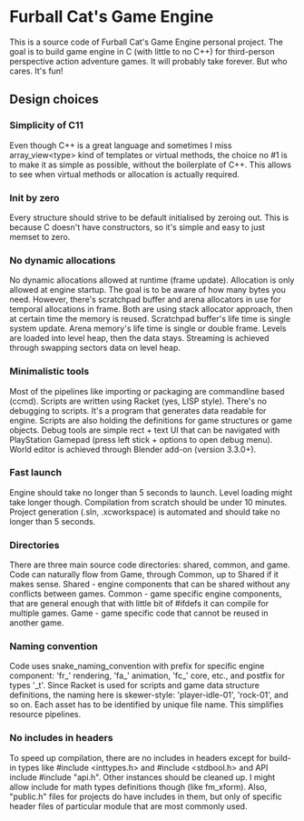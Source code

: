 # Furball Cat's Game Engine
This is a source code of Furball Cat's Game Engine personal project.
The goal is to build game engine in C (with little to no C++) for third-person perspective action adventure games.
It will probably take forever. But who cares. It's fun!

## Design choices
### Simplicity of C11
Even though C++ is a great language and sometimes I miss array_view\<type\> kind of templates or virtual methods,
the choice no #1 is to make it as simple as possible, without the boilerplate of C++. This allows to see when virtual methods or allocation is actually required.

### Init by zero
Every structure should strive to be default initialised by zeroing out.
This is because C doesn't have constructors, so it's simple and easy to just memset to zero.

### No dynamic allocations
No dynamic allocations allowed at runtime (frame update). Allocation is only allowed at engine startup.
The goal is to be aware of how many bytes you need.
However, there's scratchpad buffer and arena allocators in use for temporal allocations in frame.
Both are using stack allocator approach, then at certain time the memory is reused.
Scratchpad buffer's life time is single system update. Arena memory's life time is single or double frame.
Levels are loaded into level heap, then the data stays.
Streaming is achieved through swapping sectors data on level heap.

### Minimalistic tools
Most of the pipelines like importing or packaging are commandline based (ccmd).
Scripts are written using Racket (yes, LISP style). There's no debugging to scripts. It's a program that generates data readable for engine.
Scripts are also holding the definitions for game structures or game objects.
Debug tools are simple rect + text UI that can be navigated with PlayStation Gamepad (press left stick + options to open debug menu).
World editor is achieved through Blender add-on (version 3.3.0+).

### Fast launch
Engine should take no longer than 5 seconds to launch. Level loading might take longer though.
Compilation from scratch should be under 10 minutes.
Project generation (.sln, .xcworkspace) is automated and should take no longer than 5 seconds.

### Directories
There are three main source code directories: shared, common, and game. Code can naturally flow from Game, through Common, up to Shared if it makes sense.
Shared - engine components that can be shared without any conflicts between games.
Common - game specific engine components, that are general enough that with little bit of \#ifdefs it can compile for multiple games.
Game - game specific code that cannot be reused in another game.

### Naming convention
Code uses snake_naming_convention with prefix for specific engine component: 'fr_' rendering, 'fa_' animation, 'fc_' core, etc., and postfix for types '_t'.
Since Racket is used for scripts and game data structure definitions, the naming here is skewer-style: 'player-idle-01', 'rock-01', and so on.
Each asset has to be identified by unique file name. This simplifies resource pipelines.

### No includes in headers
To speed up compilation, there are no includes in headers except for build-in types like \#include \<inttypes.h\> and \#include \<stdbool.h\> and API include \#include "api.h".
Other instances should be cleaned up. I might allow include for math types definitions though (like fm_xform).
Also, "public.h" files for projects do have includes in them, but only of specific header files of particular module that are most commonly used.
